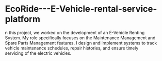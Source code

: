 # EcoRide---E-Vehicle-rental-service-platform
n this project, we worked on the development of an E-Vehicle Renting System. My role specifically focuses on the Maintenance Management and Spare Parts Management features. I design and implement systems to track vehicle maintenance schedules, repair histories, and ensure timely servicing of the electric vehicles.
